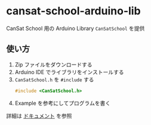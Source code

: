 # cansat-school-arduino-lib
CanSat School 用の Arduino Library `CanSatSchool` を提供

## 使い方

1. Zip ファイルをダウンロードする
2. Arduino IDE でライブラリをインストールする
3. `CanSatSchool.h` を `#include` する
    ```cpp
    #include <CanSatSchool.h>
    ```
4. Example を参考にしてプログラムを書く

詳細は [ドキュメント](https://cansat-school.ut-issl.com/tutorial/3_library) を参照
